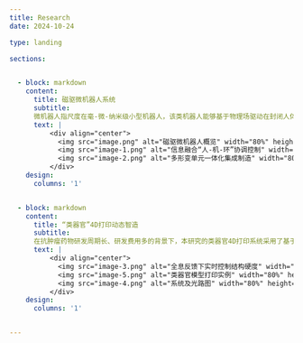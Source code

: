 ```yaml
---
title: Research
date: 2024-10-24

type: landing

sections:


  - block: markdown
    content:
      title: 磁驱微机器人系统
      subtitle: 
      微机器人指尺度在毫-微-纳米级小型机器人，该类机器人能够基于物理场驱动在封闭人体环境执行任务，有望成为颠覆性新兴医疗器械。针对现有微机器人运动效率低、感知能力弱、运动控制难的问题，本研究提出自主形变仿生微机器人本体创成技术，首创环境感知多形变单元一体化集成微机器人；提出微机器人跨域多模态运动控制方法，大幅提升封闭非结构环境下微机器人适应性与作业能力。
      text: |  
          <div align="center">
            <img src="image.png" alt="磁驱微机器人概览" width="80%" height="auto">
            <img src="image-1.png" alt="信息融合“人-机-环”协调控制" width="80%" height="auto">
            <img src="image-2.png" alt="多形变单元一体化集成制造" width="80%" height="auto">
          </div>
    design:
      columns: '1'


  - block: markdown
    content:
      title: “类器官”4D打印动态智造
      subtitle: 
      在抗肿瘤药物研发周期长、研发费用多的背景下，本研究的类器官4D打印系统采用了基于全息成像实时反馈的重建算法，通过将数字全息显微技术与DMD 光固化微加工系统相结合，实现了对类器官硬度第4维的精准控制（精度±1kPa）。类器官的使用可以极大缩短试验周期并降低成本。该项研究的4D打印系统为抗肿瘤药物的研发、个性化药物的设计和制造以及生物4D打印技术的快速操作创造了捷径。 
      text: |  
          <div align="center">
            <img src="image-3.png" alt="全息反馈下实时控制结构硬度" width="80%" height="auto">
            <img src="image-5.png" alt="类器官模型打印实例" width="80%" height="auto">
            <img src="image-4.png" alt="系统及光路图" width="80%" height="auto">
          </div>
    design:
      columns: '1'


---
```

